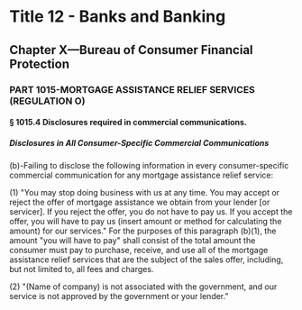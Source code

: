 
# Title 12 - Banks and Banking
## Chapter X—Bureau of Consumer Financial Protection
### PART 1015-MORTGAGE ASSISTANCE RELIEF SERVICES (REGULATION O)
#### § 1015.4 Disclosures required in commercial communications.
##### Disclosures in All Consumer-Specific Commercial Communications

(b)-Failing to disclose the following information in every consumer-specific commercial communication for any mortgage assistance relief service:

(1) "You may stop doing business with us at any time. You may accept or reject the offer of mortgage assistance we obtain from your lender [or servicer]. If you reject the offer, you do not have to pay us. If you accept the offer, you will have to pay us (insert amount or method for calculating the amount) for our services." For the purposes of this paragraph (b)(1), the amount "you will have to pay" shall consist of the total amount the consumer must pay to purchase, receive, and use all of the mortgage assistance relief services that are the subject of the sales offer, including, but not limited to, all fees and charges.

(2) "(Name of company) is not associated with the government, and our service is not approved by the government or your lender."
